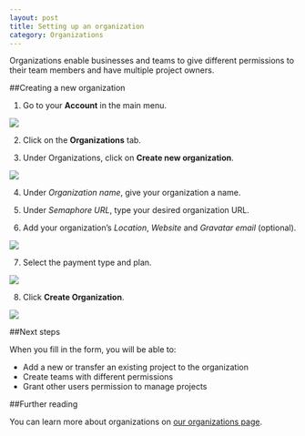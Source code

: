 ```yaml
---
layout: post
title: Setting up an organization
category: Organizations
---
```


Organizations enable businesses and teams to give different permissions to their team members and have multiple project owners. 

##Creating a new organization

1. Go to your **Account** in the main menu.

  <img src="/docs/assets/img/setting-up-an-organization/account.png" class="img-responsive">

2. Click on the **Organizations** tab.

3. Under Organizations, click on **Create new organization**.

  <img src="/docs/assets/img/setting-up-an-organization/organizations-tab.png" class="img-responsive">

4. Under _Organization name_, give your organization a name.

5. Under _Semaphore URL_, type your desired organization URL.

6. Add your organization’s _Location_, _Website_ and _Gravatar email_ (optional).

  <img src="/docs/assets/img/setting-up-an-organization/organization-details.png" class="img-responsive">

7. Select the payment type and plan.

  <img src="/docs/assets/img/setting-up-an-organization/payment-and-plans.png" class="img-responsive">

8. Click **Create Organization**.

  <img src="/docs/assets/img/setting-up-an-organization/create-organization.png" class="img-responsive">

##Next steps

When you fill in the form, you will be able to:

- Add a new or transfer an existing project to the organization
- Create teams with different permissions
- Grant other users permission to manage projects

##Further reading

You can learn more about organizations on [our organizations page](/docs/organizations.html).
